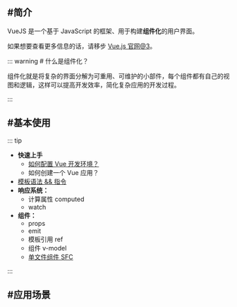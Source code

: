 <PageHeader content="Vue.js: JS 组件化框架" />

## #简介

VueJS 是一个基于 JavaScript 的框架、用于构建**组件化**的用户界面。

如果想要查看更多信息的话，请移步 [Vue.js 官网@3](https://cn.vuejs.org/)。

::: warning # 什么是组件化？

组件化就是将复杂的界面分解为可重用、可维护的小部件，每个组件都有自己的视图和逻辑，这样可以提高开发效率，简化复杂应用的开发过程。

:::

## #基本使用

::: tip

- **快速上手**
  - [如何配置 Vue 开发环境？](./usage/config-dev-env.md)
  - 如何创建一个 Vue 应用？
- [模板语法 && 指令](./usage/template-syntax.md)
- **响应系统：**
  - 计算属性 computed
  - watch
- **组件：**
  - props
  - emit
  - 模板引用 ref
  - 组件 v-model
  - [单文件组件 SFC](./usage/sfc.md)

:::

<!-- ### setup() 入口函数

> `setup() 函数` 提供了一个编写组件逻辑的新方式，它能够更好地组织和重用代码。

在 Vue3 的 `组合式 API` 中，setup 函数是一个新引入的组件选项，用于在组件创建之前执行代码。它为组件的逻辑和状态声明提供了一个统一的地方，是使用`组合式 API`构建组件的入口。

setup 函数会在组件的 beforeCreate 和 created 生命周期钩子之前被调用，这意味着在这个阶段，组件的 props、slots 等都已经被解析，但组件实例还没有被创建。setup 函数可以接收两个参数：props 和 context。

在 setup 函数中，你可以使用 `组合式 API` 提供的各种功能，如 ref、reactive、computed、watch 等，来创建响应式的数据和逻辑。setup 函数返回的任何内容都可以在组件的模板中直接使用。像这样：

```vue
<script>
import { ref } from "vue";

export default {
  setup(props, context) {
    const count = ref(0);

    // 返回值会暴露给模板和其他的选项式 API 钩子
    return {
      count,
    };
  },

  mounted() {
    console.log(this.count); // 0
  },
};
</script>

<template>
  <button @click="count++">{{ count }}</button>
</template>
```

::: danger 如何使用 `<script setup>` 语法定义组件？

通常情况下，我们会使用 `<script setup>` 语法在 Vue 3 中定义组件。

而在 `<script setup>` 中，你不需要显式定义 setup 函数。相反，`<script setup>` 中的所有顶级绑定（变量、函数等）都自动被视为 setup 函数的一部分，并且可以在模板中直接使用。

```vue
<script setup>
import { ref } from "vue";

// 使用 defineProps 定义并接收 props
const props = defineProps({
  title: String,
  count: Number,
});

// 使用 props
const title = ref(props.title);
</script>

<template>
  <div>
    <h1>{{ title }}</h1>
    <p>Count: {{ count }}</p>
  </div>
</template>
```

:::

### ref() 声明响应式数据

在`组合式 API` 中，推荐使用 ref() 函数来声明响应式状态：

```vue
<template>
  <div>{{ count }}</div>
</template>

<script setup>
import { ref } from "vue";

// 创建一个响应式的引用，初始值为0
const count = ref(0);

// 访问引用的值
console.log(count.value); // 输出: 0

// 修改引用的值
count.value = 1;
console.log(count.value); // 输出: 1
</script>
```

### props 父子组件通信

在 Vue 中，父组件向子组件进行通信主要通过 props 实现。像这样：

::: code-group

```js:line-numbers{7-9} [1.子组件 ChildComponent：]
<template>
  <div>{{ props.msg }}</div>
</template>

<script setup lang="ts">
import { defineProps } from "vue";
const props = defineProps({
  msg: String,  // 定义一个名为 msg 的 prop
});
</script>
```

```ts:line-numbers [2.父组件 App：]
<template>
  <ChildComponent msg="组件通信内容" />
</template>

<script setup lang="ts">
import ChildComponent from "./components/ChildComponent.vue";
</script>
```

:::

### emit 自定义事件

在 Vue 中，子组件向父组件进行通信主要通过 `自定义事件 emit` 实现。像这样：

::: code-group

```vue:line-numbers{9-11} [1.子组件 ChildComponent：]
<template>
  <button @click="triggerEvent">触发自定义事件</button>
</template>

<script setup lang="ts">
import { defineEmits } from "vue";

const emit = defineEmits(["my-event"]);
const triggerEvent = () => {
  emit("my-event", "触发了自定义事件");
};
</script>
```

```vue:line-numbers [2.父组件 App：]
<template>
  // 监听自定义事件 my-event
  <ChildComponent @my-event="handleMyEvevt" />
</template>

<script setup lang="ts">
import ChildComponent from "./components/ChildComponent.vue";

function handleMyEvevt(msg) {
  console.log(msg); // 触发了自定义事件
}
</script>
```

:::

### `待处理` - 计算属性 computed

### `待处理` - 模板引用 ref attribute -->

## #应用场景

<!-- ## #原理探索

### 1.为什么需要响应式？

> 响应式：就是指当数据发生变化的时候，能够自动更新到视图上。

::: code-group

```js:line-numbers [1.不引用响应式概念，手动地渲染视图：]
<div id="app"></div>
<script>
  let data = { name: "张三" };
  const render = () => document.getElementById("app").innerHTML = data.name;
  const init = () => render()

  // 初始化
  init();

  // 在 1s 之后，改变数据 data.name，并手动地重新渲染视图
  setTimeout(() => {
    data.name = "李四";
    render(); // [!code warning] // 手动更新视图
  }, 1000);
</scrip>
```

```ts:line-numbers {6-14} [2.引用响应式概念，自动地渲染视图：]
let data = { name: "张三" };
const render = () => (document.getElementById("app").innerHTML = data.name);
const init = () => render();

// 数据代理
const proxy = new Proxy(data, {
  get(target, key) {
    return target[key];
  },
  set(target, key, value) {
    target[key] = value;
    render();
  },
});

// 初始化
init();

// 在 1s 之后，改变数据 data.name，并触发代理对象 proxy 的 set 方法，自动更新视图
setTimeout(() => {
  proxy.name = "李四";
}, 1000);
```

::: -->
